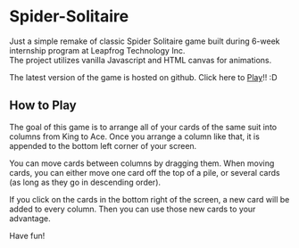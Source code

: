 # Spider-Solitaire

Just a simple remake of classic Spider Solitaire game built during 6-week internship program at Leapfrog Technology Inc.  
The project utilizes vanilla Javascript and HTML canvas for animations.

The latest version of the game is hosted on github. Click here to [Play](http://coyg7.github.io/Spider-Solitaire/)!! :D 

## How to Play
The goal of this game is to arrange all of your cards of the same suit into columns from King to Ace. Once you arrange a column like that, it is appended to the bottom left corner of your screen. 

You can move cards between columns by dragging them. When moving cards, you can either move one card off the top of a pile, or several cards (as long as they go in descending order).

If you click on the cards in the bottom right of the screen, a new card will be added to every column. Then you can use those new cards to your advantage.

Have fun!


